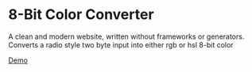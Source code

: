 # 8-Bit Color Converter

A clean and modern website, written without frameworks or generators. Converts a radio style two byte input into either rgb or hsl 8-bit color

[Demo](https://byte-to-bit-color-collection.onrender.com/)
